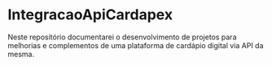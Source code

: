 # IntegracaoApiCardapex

Neste repositório documentarei o desenvolvimento de projetos para melhorias e complementos de uma plataforma de cardápio digital via API da mesma.
